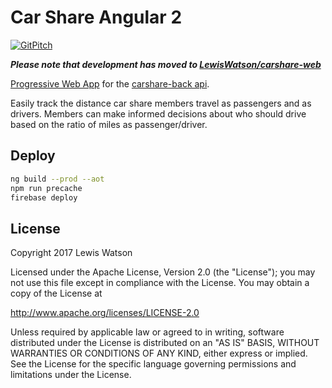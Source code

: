 # Car Share Angular 2
[![GitPitch](https://gitpitch.com/assets/badge.svg)](https://gitpitch.com/LewisWatson/carshare-ninja-pitch/master?grs=github&t=white)

***Please note that development has moved to [LewisWatson/carshare-web](https://github.com/LewisWatson/carshare-web)***

[Progressive Web App] for the [carshare-back api].

Easily track the distance car share members travel as passengers and as drivers. Members can make informed decisions about who should drive based on the ratio of miles as passenger/driver.

## Deploy

```bash
ng build --prod --aot
npm run precache
firebase deploy
```

## License

Copyright 2017 Lewis Watson

Licensed under the Apache License, Version 2.0 (the "License");
you may not use this file except in compliance with the License.
You may obtain a copy of the License at

   http://www.apache.org/licenses/LICENSE-2.0

Unless required by applicable law or agreed to in writing, software
distributed under the License is distributed on an "AS IS" BASIS,
WITHOUT WARRANTIES OR CONDITIONS OF ANY KIND, either express or implied.
See the License for the specific language governing permissions and
limitations under the License.

[carshare-back api]: https://github.com/LewisWatson/carshare-back
[Progressive Web App]: https://developers.google.com/web/progressive-web-apps/
